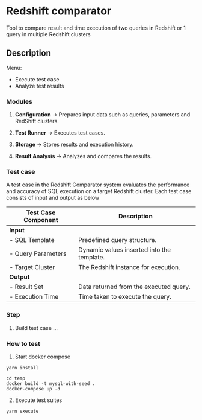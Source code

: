 # Redshift comparator

Tool to compare result and time execution of two queries in Redshift or 1 query in multiple Redshift clusters

## Description

Menu: 

- Execute test case
- Analyze test results


### Modules

1. **Configuration** → Prepares input data such as queries, parameters and RedShift clusters.

2. **Test Runner** → Executes test cases.

3. **Storage** → Stores results and execution history.

4. **Result Analysis** → Analyzes and compares the results.

### Test case

A test case in the Redshift Comparator system evaluates the performance and accuracy of SQL execution on a target Redshift cluster. Each test case consists of input and output as below


| **Test Case Component**          | **Description**                                   |
|-------------------------|---------------------------------------------------|
| **Input**              |                                                   |
| - SQL Template         | Predefined query structure.                       |
| - Query Parameters     | Dynamic values inserted into the template.        |
| - Target Cluster       | The Redshift instance for execution.              |
| **Output**             |                                                   |
| - Result Set           | Data returned from the executed query.            |
| - Execution Time       | Time taken to execute the query.                  |


### Step

1. Build test case
...


### How to test

1. Start docker compose

```
yarn install

cd temp
docker build -t mysql-with-seed .
docker-compose up -d
```


2. Execute test suites

```
yarn execute
```
